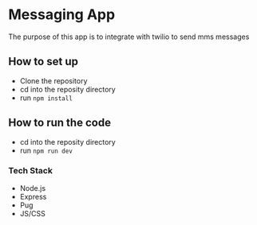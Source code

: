 # Messaging App
The purpose of this app is to integrate with twilio to send mms messages

## How to set up
- Clone the repository
- cd into the reposity directory
- run `npm install`

## How to run the code 
- cd into the reposity directory
- run `npm run dev`
 
### Tech Stack
- Node.js
- Express 
- Pug
- JS/CSS
